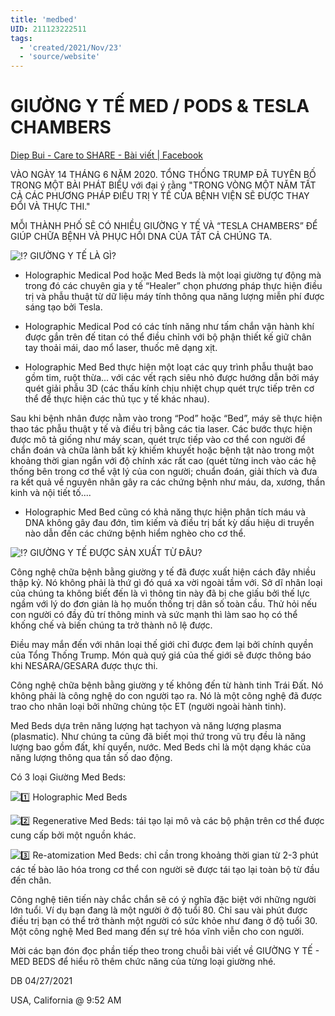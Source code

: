 ```yaml
---
title: 'medbed'
UID: 211123222511
tags:
  - 'created/2021/Nov/23'
  - 'source/website'
---
```

# GIƯỜNG Y TẾ MED / PODS & TESLA CHAMBERS

[Diep Bui - Care to SHARE - Bài viết | Facebook](https://www.facebook.com/diepbui1019/posts/476014330411991)

VÀO NGÀY 14 THÁNG 6 NĂM 2020. TỔNG THỐNG TRUMP ĐÃ TUYÊN BỐ TRONG MỘT BÀI PHÁT BIỂU với đại ý rằng "TRONG VÒNG MỘT NĂM TẤT CẢ CÁC PHƯƠNG PHÁP ĐIỀU TRỊ Y TẾ CỦA BỆNH VIỆN SẼ ĐƯỢC THAY ĐỔI VÀ THỰC THI."

MỖI THÀNH PHỐ SẼ CÓ NHIỀU GIƯỜNG Y TẾ VÀ “TESLA CHAMBERS” ĐỂ GIÚP CHỮA BỆNH VÀ PHỤC HỒI DNA CỦA TẤT CẢ CHÚNG TA.

![⁉️](https://static.xx.fbcdn.net/images/emoji.php/v9/tec/1/16/2049.png) GIƯỜNG Y TẾ LÀ GÌ?

+ Holographic Medical Pod hoặc Med Beds là một loại giường tự động mà trong đó các chuyên gia y tế “Healer” chọn phương pháp thực hiện điều trị và phẫu thuật từ dữ liệu máy tính thông qua năng lượng miễn phí được sáng tạo bởi Tesla.

+ Holographic Medical Pod có các tính năng như tấm chắn vận hành khí được gắn trên đế titan có thể điều chỉnh với bộ phận thiết kế giữ chân tay thoải mái, dao mổ laser, thuốc mê dạng xịt.

+ Holographic Med Bed thực hiện một loạt các quy trình phẫu thuật bao gồm tim, ruột thừa... với các vết rạch siêu nhỏ được hướng dẫn bởi máy quét giải phẫu 3D (các thấu kính chịu nhiệt chụp quét trực tiếp trên cơ thể để thực hiện các thủ tục y tế khác nhau).

Sau khi bệnh nhân được nằm vào trong “Pod” hoặc “Bed”, máy sẽ thực hiện thao tác phẫu thuật y tế và điều trị bằng các tia laser. Các bước thực hiện được mô tả giống như máy scan, quét trực tiếp vào cơ thể con người để chẩn đoán và chữa lành bất kỳ khiếm khuyết hoặc bệnh tật nào trong một khoảng thời gian ngắn với độ chính xác rất cao (quét từng inch vào các hệ thống bên trong cơ thể vật lý của con người; chuẩn đoán, giải thích và đưa ra kết quả về nguyên nhân gây ra các chứng bệnh như máu, da, xương, thần kinh và nội tiết tố....

+ Holographic Med Bed cũng có khả năng thực hiện phân tích máu và DNA không gây đau đớn, tìm kiếm và điều trị bất kỳ dấu hiệu di truyền nào dẫn đến các chứng bệnh hiểm nghèo cho cơ thể.

![⁉️](https://static.xx.fbcdn.net/images/emoji.php/v9/tec/1/16/2049.png) GIƯỜNG Y TẾ ĐƯỢC SẢN XUẤT TỪ ĐÂU?

Công nghệ chữa bệnh bằng giường y tế đã được xuất hiện cách đây nhiều thập kỷ. Nó không phải là thứ gì đó quá xa vời ngoài tầm với. Sở dĩ nhân loại của chúng ta không biết đến là vì thông tin này đã bị che giấu bởi thế lực ngầm với lý do đơn giản là họ muốn thống trị dân số toàn cầu. Thử hỏi nếu con người có đầy đủ trí thông minh và sức mạnh thì làm sao họ có thể khống chế và biến chúng ta trở thành nô lệ được.

Điều may mắn đến với nhân loại thế giới chỉ được đem lại bởi chính quyền của Tổng Thống Trump. Món quà quý giá của thế giới sẽ được thông báo khi NESARA/GESARA được thực thi.

Công nghệ chữa bệnh bằng giường y tế không đến từ hành tinh Trái Đất. Nó không phải là công nghệ do con người tạo ra. Nó là một công nghệ đã được trao cho nhân loại bởi những chủng tộc ET (người ngoài hành tinh).

Med Beds dựa trên năng lượng hạt tachyon và năng lượng plasma (plasmatic). Như chúng ta cũng đã biết mọi thứ trong vũ trụ đều là năng lượng bao gồm đất, khí quyển, nước. Med Beds chỉ là một dạng khác của năng lượng thông qua tần số dao động.

Có 3 loại Giường Med Beds:

![1️⃣](https://static.xx.fbcdn.net/images/emoji.php/v9/t7a/1/16/31_20e3.png) Holographic Med Beds

![2️⃣](https://static.xx.fbcdn.net/images/emoji.php/v9/t99/1/16/32_20e3.png) Regenerative Med Beds: tái tạo lại mô và các bộ phận trên cơ thể được cung cấp bởi một nguồn khác.

![3️⃣](https://static.xx.fbcdn.net/images/emoji.php/v9/tb8/1/16/33_20e3.png) Re-atomization Med Beds: chỉ cần trong khoảng thời gian từ 2-3 phút các tế bào lão hóa trong cơ thể con người sẽ được tái tạo lại toàn bộ từ đầu đến chân.

Công nghệ tiên tiến này chắc chắn sẽ có ý nghĩa đặc biệt với những người lớn tuổi. Ví dụ bạn đang là một người ở độ tuổi 80. Chỉ sau vài phút được điều trị bạn có thể trở thành một người có sức khỏe như đang ở độ tuổi 30. Một công nghệ Med Bed mang đến sự trẻ hóa vĩnh viễn cho con người.

Mời các bạn đón đọc phần tiếp theo trong chuỗi bài viết về GIƯỜNG Y TẾ - MED BEDS để hiểu rõ thêm chức năng của từng loại giường nhé.

DB 04/27/2021

USA, California @ 9:52 AM

